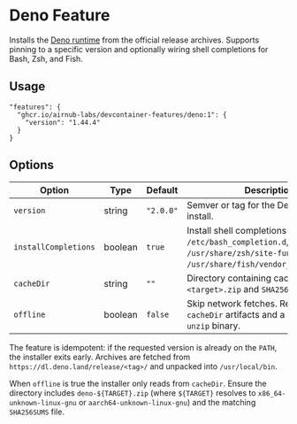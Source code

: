 # Deno Feature

Installs the [Deno runtime](https://deno.land/) from the official release archives. Supports pinning to a specific version and optionally wiring shell completions for Bash, Zsh, and Fish.

## Usage

```jsonc
"features": {
  "ghcr.io/airnub-labs/devcontainer-features/deno:1": {
    "version": "1.44.4"
  }
}
```

## Options

| Option | Type | Default | Description |
| --- | --- | --- | --- |
| `version` | string | `"2.0.0"` | Semver or tag for the Deno release to install. |
| `installCompletions` | boolean | `true` | Install shell completions under `/etc/bash_completion.d`, `/usr/share/zsh/site-functions`, and `/usr/share/fish/vendor_completions.d`. |
| `cacheDir` | string | `""` | Directory containing cached `deno-<target>.zip` and `SHA256SUMS` assets. |
| `offline` | boolean | `false` | Skip network fetches. Requires `cacheDir` artifacts and a pre-installed `unzip` binary. |

The feature is idempotent: if the requested version is already on the `PATH`, the installer exits early. Archives are fetched from `https://dl.deno.land/release/<tag>/` and unpacked into `/usr/local/bin`.

When `offline` is true the installer only reads from `cacheDir`. Ensure the directory includes `deno-${TARGET}.zip` (where `${TARGET}` resolves to `x86_64-unknown-linux-gnu` or `aarch64-unknown-linux-gnu`) and the matching `SHA256SUMS` file.

<!-- Trigger feature test workflow. -->
